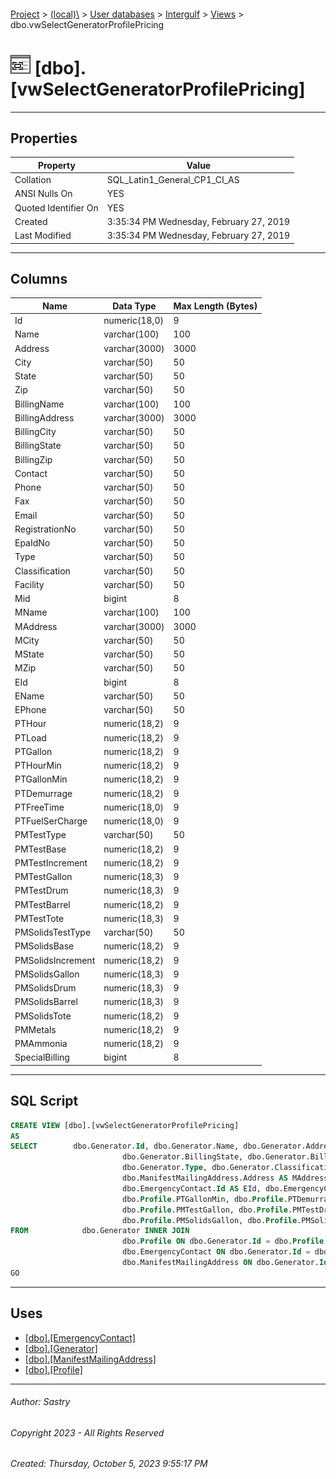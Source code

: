 #### 

[Project](../../../../index.md) > [(local)\\](../../../index.md) > [User databases](../../index.md) > [Intergulf](../index.md) > [Views](Views.md) > dbo.vwSelectGeneratorProfilePricing

# ![Views](../../../../Images/View32.png) [dbo].[vwSelectGeneratorProfilePricing]

---

## <a name="#properties"></a>Properties

| Property | Value |
|---|---|
| Collation | SQL_Latin1_General_CP1_CI_AS |
| ANSI Nulls On | YES |
| Quoted Identifier On | YES |
| Created | 3:35:34 PM Wednesday, February 27, 2019 |
| Last Modified | 3:35:34 PM Wednesday, February 27, 2019 |


---

## <a name="#columns"></a>Columns

| Name | Data Type | Max Length (Bytes) |
|---|---|---|
| Id | numeric(18,0) | 9 |
| Name | varchar(100) | 100 |
| Address | varchar(3000) | 3000 |
| City | varchar(50) | 50 |
| State | varchar(50) | 50 |
| Zip | varchar(50) | 50 |
| BillingName | varchar(100) | 100 |
| BillingAddress | varchar(3000) | 3000 |
| BillingCity | varchar(50) | 50 |
| BillingState | varchar(50) | 50 |
| BillingZip | varchar(50) | 50 |
| Contact | varchar(50) | 50 |
| Phone | varchar(50) | 50 |
| Fax | varchar(50) | 50 |
| Email | varchar(50) | 50 |
| RegistrationNo | varchar(50) | 50 |
| EpaIdNo | varchar(50) | 50 |
| Type | varchar(50) | 50 |
| Classification | varchar(50) | 50 |
| Facility | varchar(50) | 50 |
| Mid | bigint | 8 |
| MName | varchar(100) | 100 |
| MAddress | varchar(3000) | 3000 |
| MCity | varchar(50) | 50 |
| MState | varchar(50) | 50 |
| MZip | varchar(50) | 50 |
| EId | bigint | 8 |
| EName | varchar(50) | 50 |
| EPhone | varchar(50) | 50 |
| PTHour | numeric(18,2) | 9 |
| PTLoad | numeric(18,2) | 9 |
| PTGallon | numeric(18,2) | 9 |
| PTHourMin | numeric(18,2) | 9 |
| PTGallonMin | numeric(18,2) | 9 |
| PTDemurrage | numeric(18,2) | 9 |
| PTFreeTime | numeric(18,0) | 9 |
| PTFuelSerCharge | numeric(18,0) | 9 |
| PMTestType | varchar(50) | 50 |
| PMTestBase | numeric(18,2) | 9 |
| PMTestIncrement | numeric(18,2) | 9 |
| PMTestGallon | numeric(18,3) | 9 |
| PMTestDrum | numeric(18,3) | 9 |
| PMTestBarrel | numeric(18,2) | 9 |
| PMTestTote | numeric(18,3) | 9 |
| PMSolidsTestType | varchar(50) | 50 |
| PMSolidsBase | numeric(18,2) | 9 |
| PMSolidsIncrement | numeric(18,2) | 9 |
| PMSolidsGallon | numeric(18,3) | 9 |
| PMSolidsDrum | numeric(18,3) | 9 |
| PMSolidsBarrel | numeric(18,3) | 9 |
| PMSolidsTote | numeric(18,2) | 9 |
| PMMetals | numeric(18,2) | 9 |
| PMAmmonia | numeric(18,2) | 9 |
| SpecialBilling | bigint | 8 |


---

## <a name="#sqlscript"></a>SQL Script

```sql
CREATE VIEW [dbo].[vwSelectGeneratorProfilePricing]
AS
SELECT        dbo.Generator.Id, dbo.Generator.Name, dbo.Generator.Address, dbo.Generator.City, dbo.Generator.State, dbo.Generator.Zip, dbo.Generator.BillingName, dbo.Generator.BillingAddress, dbo.Generator.BillingCity, 
                         dbo.Generator.BillingState, dbo.Generator.BillingZip, dbo.Generator.Contact, dbo.Generator.Phone, dbo.Generator.Fax, dbo.Generator.Email, dbo.Generator.RegistrationNo, dbo.Generator.EpaIdNo, 
                         dbo.Generator.Type, dbo.Generator.Classification, dbo.Generator.Facility, dbo.ManifestMailingAddress.Id AS Mid, dbo.ManifestMailingAddress.Name AS MName, 
                         dbo.ManifestMailingAddress.Address AS MAddress, dbo.ManifestMailingAddress.City AS MCity, dbo.ManifestMailingAddress.State AS MState, dbo.ManifestMailingAddress.Zip AS MZip, 
                         dbo.EmergencyContact.Id AS EId, dbo.EmergencyContact.Name AS EName, dbo.EmergencyContact.Phone AS EPhone, dbo.Profile.PTHour, dbo.Profile.PTLoad, dbo.Profile.PTGallon, dbo.Profile.PTHourMin, 
                         dbo.Profile.PTGallonMin, dbo.Profile.PTDemurrage, dbo.Profile.PTFreeTime, dbo.Profile.PTFuelSerCharge, dbo.Profile.PMTestType, dbo.Profile.PMTestBase, dbo.Profile.PMTestIncrement, 
                         dbo.Profile.PMTestGallon, dbo.Profile.PMTestDrum, dbo.Profile.PMTestBarrel, dbo.Profile.PMTestTote, dbo.Profile.PMSolidsTestType, dbo.Profile.PMSolidsBase, dbo.Profile.PMSolidsIncrement, 
                         dbo.Profile.PMSolidsGallon, dbo.Profile.PMSolidsDrum, dbo.Profile.PMSolidsBarrel, dbo.Profile.PMSolidsTote, dbo.Profile.PMMetals, dbo.Profile.PMAmmonia, dbo.Profile.SpecialBilling
FROM            dbo.Generator INNER JOIN
                         dbo.Profile ON dbo.Generator.Id = dbo.Profile.GeneratorId LEFT OUTER JOIN
                         dbo.EmergencyContact ON dbo.Generator.Id = dbo.EmergencyContact.Id LEFT OUTER JOIN
                         dbo.ManifestMailingAddress ON dbo.Generator.Id = dbo.ManifestMailingAddress.Id
GO

```


---

## <a name="#uses"></a>Uses

* [[dbo].[EmergencyContact]](../Tables/dbo_EmergencyContact.md)
* [[dbo].[Generator]](../Tables/dbo_Generator.md)
* [[dbo].[ManifestMailingAddress]](../Tables/dbo_ManifestMailingAddress.md)
* [[dbo].[Profile]](../Tables/dbo_Profile.md)


---

###### Author:  Sastry

###### Copyright 2023 - All Rights Reserved

###### Created: Thursday, October 5, 2023 9:55:17 PM

